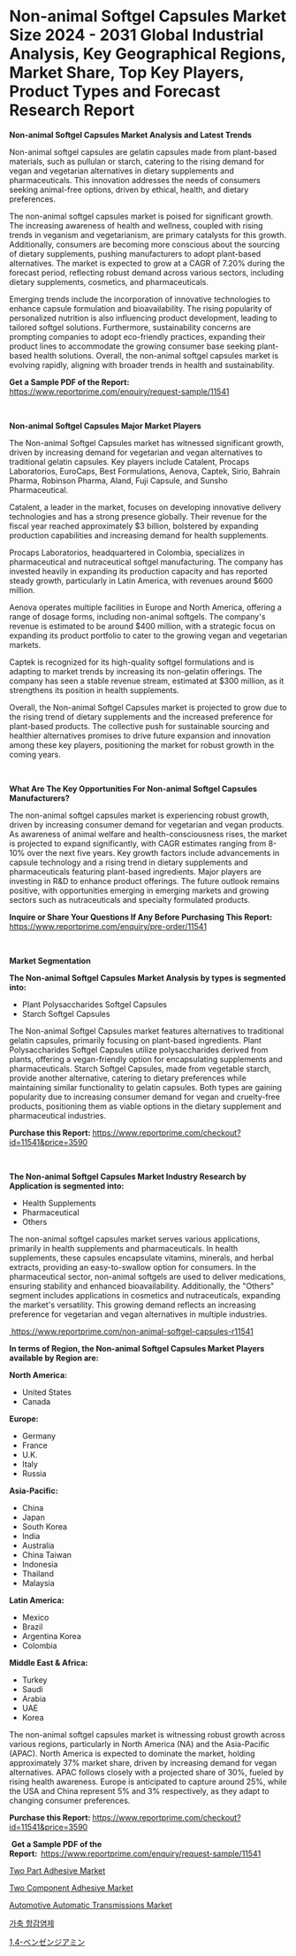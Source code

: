 <p><h1>Non-animal Softgel Capsules Market Size 2024 - 2031 Global Industrial Analysis, Key Geographical Regions, Market Share, Top Key Players, Product Types and Forecast Research Report</h1></p><p><strong>Non-animal Softgel Capsules Market Analysis and Latest Trends</strong></p>
<p><p>Non-animal softgel capsules are gelatin capsules made from plant-based materials, such as pullulan or starch, catering to the rising demand for vegan and vegetarian alternatives in dietary supplements and pharmaceuticals. This innovation addresses the needs of consumers seeking animal-free options, driven by ethical, health, and dietary preferences.</p><p>The non-animal softgel capsules market is poised for significant growth. The increasing awareness of health and wellness, coupled with rising trends in veganism and vegetarianism, are primary catalysts for this growth. Additionally, consumers are becoming more conscious about the sourcing of dietary supplements, pushing manufacturers to adopt plant-based alternatives. The market is expected to grow at a CAGR of 7.20% during the forecast period, reflecting robust demand across various sectors, including dietary supplements, cosmetics, and pharmaceuticals.</p><p>Emerging trends include the incorporation of innovative technologies to enhance capsule formulation and bioavailability. The rising popularity of personalized nutrition is also influencing product development, leading to tailored softgel solutions. Furthermore, sustainability concerns are prompting companies to adopt eco-friendly practices, expanding their product lines to accommodate the growing consumer base seeking plant-based health solutions. Overall, the non-animal softgel capsules market is evolving rapidly, aligning with broader trends in health and sustainability.</p></p>
<p><strong>Get a Sample PDF of the Report:&nbsp;</strong> <a href="https://www.reportprime.com/enquiry/request-sample/11541">https://www.reportprime.com/enquiry/request-sample/11541</a></p>
<p>&nbsp;</p>
<p><strong>Non-animal Softgel Capsules Major Market Players</strong></p>
<p><p>The Non-animal Softgel Capsules market has witnessed significant growth, driven by increasing demand for vegetarian and vegan alternatives to traditional gelatin capsules. Key players include Catalent, Procaps Laboratorios, EuroCaps, Best Formulations, Aenova, Captek, Sirio, Bahrain Pharma, Robinson Pharma, Aland, Fuji Capsule, and Sunsho Pharmaceutical.</p><p>Catalent, a leader in the market, focuses on developing innovative delivery technologies and has a strong presence globally. Their revenue for the fiscal year reached approximately $3 billion, bolstered by expanding production capabilities and increasing demand for health supplements.</p><p>Procaps Laboratorios, headquartered in Colombia, specializes in pharmaceutical and nutraceutical softgel manufacturing. The company has invested heavily in expanding its production capacity and has reported steady growth, particularly in Latin America, with revenues around $600 million.</p><p>Aenova operates multiple facilities in Europe and North America, offering a range of dosage forms, including non-animal softgels. The company's revenue is estimated to be around $400 million, with a strategic focus on expanding its product portfolio to cater to the growing vegan and vegetarian markets.</p><p>Captek is recognized for its high-quality softgel formulations and is adapting to market trends by increasing its non-gelatin offerings. The company has seen a stable revenue stream, estimated at $300 million, as it strengthens its position in health supplements.</p><p>Overall, the Non-animal Softgel Capsules market is projected to grow due to the rising trend of dietary supplements and the increased preference for plant-based products. The collective push for sustainable sourcing and healthier alternatives promises to drive future expansion and innovation among these key players, positioning the market for robust growth in the coming years.</p></p>
<p>&nbsp;</p>
<p><strong>What Are The Key Opportunities For Non-animal Softgel Capsules Manufacturers?</strong></p>
<p><p>The non-animal softgel capsules market is experiencing robust growth, driven by increasing consumer demand for vegetarian and vegan products. As awareness of animal welfare and health-consciousness rises, the market is projected to expand significantly, with CAGR estimates ranging from 8-10% over the next five years. Key growth factors include advancements in capsule technology and a rising trend in dietary supplements and pharmaceuticals featuring plant-based ingredients. Major players are investing in R&D to enhance product offerings. The future outlook remains positive, with opportunities emerging in emerging markets and growing sectors such as nutraceuticals and specialty formulated products.</p></p>
<p><strong>Inquire or Share Your Questions If Any Before Purchasing This Report:</strong> <a href="https://www.reportprime.com/enquiry/pre-order/11541">https://www.reportprime.com/enquiry/pre-order/11541</a></p>
<p>&nbsp;</p>
<p><strong>Market Segmentation</strong></p>
<p><strong>The Non-animal Softgel Capsules Market Analysis by types is segmented into:</strong></p>
<p><ul><li>Plant Polysaccharides Softgel Capsules</li><li>Starch Softgel Capsules</li></ul></p>
<p><p>The Non-animal Softgel Capsules market features alternatives to traditional gelatin capsules, primarily focusing on plant-based ingredients. Plant Polysaccharides Softgel Capsules utilize polysaccharides derived from plants, offering a vegan-friendly option for encapsulating supplements and pharmaceuticals. Starch Softgel Capsules, made from vegetable starch, provide another alternative, catering to dietary preferences while maintaining similar functionality to gelatin capsules. Both types are gaining popularity due to increasing consumer demand for vegan and cruelty-free products, positioning them as viable options in the dietary supplement and pharmaceutical industries.</p></p>
<p><strong>Purchase this Report:&nbsp;</strong><a href="https://www.reportprime.com/checkout?id=11541&price=3590">https://www.reportprime.com/checkout?id=11541&price=3590</a></p>
<p>&nbsp;</p>
<p><strong>The Non-animal Softgel Capsules Market Industry Research by Application is segmented into:</strong></p>
<p><ul><li>Health Supplements</li><li>Pharmaceutical</li><li>Others</li></ul></p>
<p><p>The non-animal softgel capsules market serves various applications, primarily in health supplements and pharmaceuticals. In health supplements, these capsules encapsulate vitamins, minerals, and herbal extracts, providing an easy-to-swallow option for consumers. In the pharmaceutical sector, non-animal softgels are used to deliver medications, ensuring stability and enhanced bioavailability. Additionally, the "Others" segment includes applications in cosmetics and nutraceuticals, expanding the market's versatility. This growing demand reflects an increasing preference for vegetarian and vegan alternatives in multiple industries.</p></p>
<p><a href="https://www.reportprime.com/non-animal-softgel-capsules-r11541">&nbsp;https://www.reportprime.com/non-animal-softgel-capsules-r11541</a></p>
<p><strong>In terms of Region, the Non-animal Softgel Capsules Market Players available by Region are:</strong></p>
<p>
    <p> <strong> North America: </strong>
        <ul>
            <li>United States</li>
            <li>Canada</li>
        </ul>
        </p> 
    <p> <strong> Europe: </strong>
        <ul>
            <li>Germany</li>
            <li>France</li>
            <li>U.K.</li>
            <li>Italy</li>
            <li>Russia</li>
        </ul>
        </p> 
    <p> <strong> Asia-Pacific: </strong>
        <ul>
            <li>China</li>
            <li>Japan</li>
            <li>South Korea</li>
            <li>India</li>
            <li>Australia</li>
            <li>China Taiwan</li>
            <li>Indonesia</li>
            <li>Thailand</li>
            <li>Malaysia</li>
        </ul>
        </p> 
    <p> <strong> Latin America: </strong>
        <ul>
            <li>Mexico</li>
            <li>Brazil</li>
            <li>Argentina Korea</li>
            <li>Colombia</li>
        </ul>
        </p> 
    <p> <strong> Middle East & Africa: </strong>
        <ul>
            <li>Turkey</li>
            <li>Saudi</li>
            <li>Arabia</li>
            <li>UAE</li>
            <li>Korea</li>
        </ul>
    </p>
    </p>
<p><p>The non-animal softgel capsules market is witnessing robust growth across various regions, particularly in North America (NA) and the Asia-Pacific (APAC). North America is expected to dominate the market, holding approximately 37% market share, driven by increasing demand for vegan alternatives. APAC follows closely with a projected share of 30%, fueled by rising health awareness. Europe is anticipated to capture around 25%, while the USA and China represent 5% and 3% respectively, as they adapt to changing consumer preferences.</p></p>
<p><strong>Purchase this Report: </strong><a href="https://www.reportprime.com/checkout?id=11541&price=3590">https://www.reportprime.com/checkout?id=11541&price=3590</a></p>
<p>&nbsp;<strong>Get a Sample PDF of the Report:&nbsp;&nbsp;</strong><a href="https://www.reportprime.com/enquiry/request-sample/11541">https://www.reportprime.com/enquiry/request-sample/11541</a></p>
<p><strong></strong></p>
<p><p><a href="https://medium.com/@stephaniewynterk145/two-part-adhesive-industry-sector-market-dynamics-and-future-scenarios-2024-2031-708c65cb6d2b">Two Part Adhesive Market</a></p><p><a href="https://medium.com/@stephaniewynterk145/the-two-component-adhesive-market-has-grown-significantly-as-a-result-of-several-important-causes-c261f21889ef">Two Component Adhesive Market</a></p><p><a href="https://issuu.com/reportprime-2/docs/automotive-automatic-transmissions-_788e613b5ae355">Automotive Automatic Transmissions Market</a></p><p><a href="https://medium.com/@eiehrdy77/livestock-anti-infectives-market-%EC%9D%98-%EA%B8%80%EB%A1%9C%EB%B2%8C-%EC%8B%9C%EC%9E%A5-%EA%B0%9C%EC%9A%94%EB%8A%94-%EC%A0%84-%EC%84%B8%EA%B3%84-%EB%B0%8F-%EC%A3%BC%EC%9A%94-%EC%8B%9C%EC%9E%A5%EC%9D%98-%EC%82%B0%EC%97%85%EC%97%90-%EC%98%81%ED%96%A5%EC%9D%84-%EB%AF%B8%EC%B9%98%EB%8A%94-%EC%A3%BC%EC%9A%94-%ED%8A%B8%EB%A0%8C%EB%93%9C%EC%97%90-%EB%8C%80%ED%95%9C-%EB%8F%85%ED%8A%B9%ED%95%9C-%EA%B4%80%EC%A0%90%EC%9D%84-%EC%A0%9C%EA%B3%B5%ED%95%A9%EB%8B%88%EB%8B%A4-b62ad785c2bc">가축 항감염제</a></p><p><a href="https://medium.com/@georgeannauce/benzene-1-4-diamine-market-%E3%81%AF-%E3%82%B3%E3%82%B9%E3%83%88%E7%AE%A1%E7%90%86%E3%81%A8%E5%8A%B9%E7%8E%87%E5%90%91%E4%B8%8A%E3%82%92%E5%84%AA%E5%85%88%E3%81%97%E3%81%BE%E3%81%99-%E3%81%95%E3%82%89%E3%81%AB-%E5%A0%B1%E5%91%8A%E6%9B%B8%E3%81%AF%E5%B8%82%E5%A0%B4%E3%81%AE%E9%9C%80%E8%A6%81%E9%9D%A2%E3%81%A8%E4%BE%9B%E7%B5%A6%E9%9D%A2%E3%81%AE%E4%B8%A1%E6%96%B9%E3%82%92%E3%82%AB%E3%83%90%E3%83%BC%E3%81%97%E3%81%A6%E3%81%84%E3%81%BE%E3%81%99-benzene-1-4-diamine-28b0f275218c">1,4-ベンゼンジアミン</a></p></p>